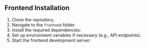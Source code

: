 ## Frontend Installation

1. Clone the repository.
2. Navigate to the `frontend` folder.
3. Install the required dependencies:
4. Set up environment variables if necessary (e.g., API endpoints).
5. Start the frontend development server: